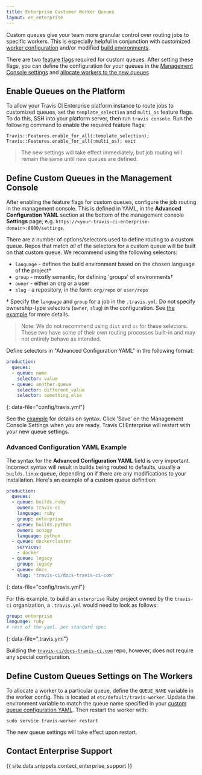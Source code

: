 ```yaml
---
title: Enterprise Customer Worker Queues
layout: en_enterprise
---
```


Custom queues give your team more granular control over routing jobs to specific workers. This is especially helpful in conjunction with customized [worker configuration](/user/enterprise/worker-configuration/) and/or modified [build environments](/user/enterprise/build-images).

There are two [feature flags](#enable-queues-on-the-platform) required for custom queues. After setting these flags, you can define the configuration for your queues in the [Management Console settings](#define-custom-queues-in-the-management-console) and [allocate workers to the new queues](#define-custom-queues-settings-on-the-workers)



## Enable Queues on the Platform

To allow your Travis CI Enterprise platform instance to route jobs to customized queues, set the `template_selection` and `multi_os` feature flags. To do this, SSH into your platform server, then run `travis console`. Run the following command to enable the required feature flags:
```
Travis::Features.enable_for_all(:template_selection); Travis::Features.enable_for_all(:multi_os); exit
```

> The new settings will take effect immediately, but job routing will remain the same until new queues are defined.

## Define Custom Queues in the Management Console

After enabling the feature flags for custom queues, configure the job routing in the management console. This is defined in YAML, in the **Advanced Configuration YAML** section at the bottom of the management console **Settings** page, e.g. `https://<your-travis-ci-enterprise-domain>:8800/settings`.

There are a number of options/selectors used to define routing to a custom queue. Repos that match _all_ of the selectors for a custom queue will be built on that custom queue. We recommend using the following selectors:

  - `language` - defines the build environment based on the chosen language of the project†
  - `group` - mostly semantic, for defining 'groups' of environments†
  - `owner` - either an org or a user
  - `slug` - a repository, in the form: `org/repo` or `user/repo`


† Specify the `language` and `group` for a job in the `.travis.yml`. Do not specify ownership-type selectors (`owner`, `slug`) in the configuration. See [the example](#advanced-configuration-yaml-example) for more details.

> Note: We do not recommend using `dist` and `os` for these selectors. These two have some of their own routing processes built-in and may not entirely behave as intended.

Define selectors in "Advanced Configuration YAML" in the following format:

```yaml
production:
  queues:
  - queue: name
    selector: value
  - queue: another.queue
    selector: different_value
    selector: something_else
```
{: data-file="config/travis.yml"}

See the [example](#advanced-configuration-yaml-example) for details on syntax. Click 'Save' on the Management Console Settings when you are ready. Travis CI Enterprise will restart with your new queue settings.

### Advanced Configuration YAML Example

The syntax for the **Advanced Configuration YAML** field is very important. Incorrect syntax will result in builds being routed to defaults, usually a `builds.linux` queue, depending on if there are any modifications to your installation. Here's an example of a custom queue definition:

```yaml
production:
  queues:
  - queue: builds.ruby
    owner: travis-ci
    language: ruby
    group: enterprise
  - queue: builds.python
    owner: acnagy
    language: python
  - queue: dockercluster
    services:
    - docker
  - queue: legacy
    group: legacy
  - queue: docs
    slug: 'travis-ci/docs-travis-ci-com'
```
{: data-file="config/travis.yml"}

For this example, to build an `enterprise` Ruby project owned by the `travis-ci` organization, a `.travis.yml` would need to look as follows:

```yaml
group: enterprise
language: ruby
# rest of the yaml, per standard spec
```
{: data-file=".travis.yml"}

Building the [`travis-ci/docs-travis-ci.com`](https://github.com/travis-ci/docs-travis-ci-com) repo, however, does not require any special configuration.

## Define Custom Queues Settings on The Workers

To allocate a worker to a particular queue, define the `QUEUE_NAME` variable in the worker config. This is located at `etc/default/travis-worker`. Update the environment variable to match the queue name specified in your [custom queue configuration YAML](#advanced-configuration-yaml-example). Then restart the worker with:
```
sudo service travis-worker restart
```
The new queue settings will take effect upon restart.

## Contact Enterprise Support

{{ site.data.snippets.contact_enterprise_support }}
